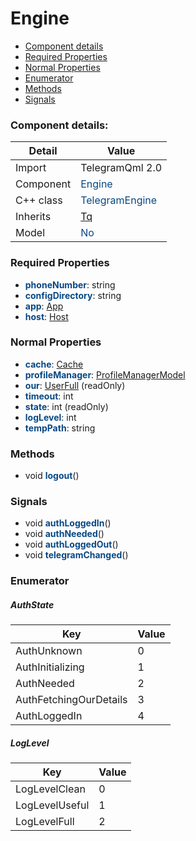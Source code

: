 # Engine

 * [Component details](#component-details)
 * [Required Properties](#required-properties)
 * [Normal Properties](#normal-properties)
 * [Enumerator](#enumerator)
 * [Methods](#methods)
 * [Signals](#signals)


### Component details:

|Detail|Value|
|------|-----|
|Import|TelegramQml 2.0|
|Component|<font color='#074885'>Engine</font>|
|C++ class|<font color='#074885'>TelegramEngine</font>|
|Inherits|<font color='#074885'>[Tq](https://github.com/Aseman-Land/libqtelegram-aseman-edition/blob/API51/telegram/documents/types/tq.md)</font>|
|Model|<font color='#074885'>No</font>|


### Required Properties

* <font color='#074885'><b>phoneNumber</b></font>: string
* <font color='#074885'><b>configDirectory</b></font>: string
* <font color='#074885'><b>app</b></font>: [App](app.md)
* <font color='#074885'><b>host</b></font>: [Host](host.md)


### Normal Properties

* <font color='#074885'><b>cache</b></font>: [Cache](cache.md)
* <font color='#074885'><b>profileManager</b></font>: [ProfileManagerModel](profilemanagermodel.md)
* <font color='#074885'><b>our</b></font>: [UserFull](https://github.com/Aseman-Land/libqtelegram-aseman-edition/blob/API51/telegram/documents/types/userfull.md) (readOnly)
* <font color='#074885'><b>timeout</b></font>: int
* <font color='#074885'><b>state</b></font>: int (readOnly)
* <font color='#074885'><b>logLevel</b></font>: int
* <font color='#074885'><b>tempPath</b></font>: string


### Methods

 * void <font color='#074885'><b>logout</b></font>()


### Signals

 * void <font color='#074885'><b>authLoggedIn</b></font>()
 * void <font color='#074885'><b>authNeeded</b></font>()
 * void <font color='#074885'><b>authLoggedOut</b></font>()
 * void <font color='#074885'><b>telegramChanged</b></font>()


### Enumerator


##### AuthState

|Key|Value|
|---|-----|
|AuthUnknown|0|
|AuthInitializing|1|
|AuthNeeded|2|
|AuthFetchingOurDetails|3|
|AuthLoggedIn|4|

##### LogLevel

|Key|Value|
|---|-----|
|LogLevelClean|0|
|LogLevelUseful|1|
|LogLevelFull|2|

